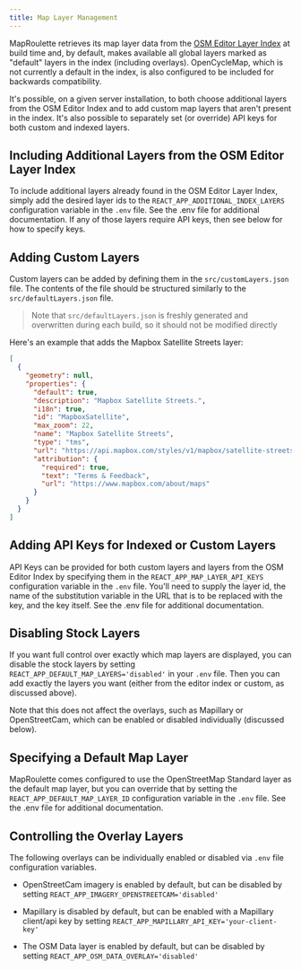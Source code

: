```yaml
---
title: Map Layer Management
---
```


MapRoulette retrieves its map layer data from the [OSM Editor Layer Index](https://github.com/osmlab/editor-layer-index) at build time and, by default, makes available all global layers marked as "default" layers in the index (including overlays). OpenCycleMap, which is not currently a default in the index, is also configured to be included for backwards compatibility.

It's possible, on a given server installation, to both choose additional layers from the OSM Editor Index and to add custom map layers that aren't present in the index. It's also possible to separately set (or override) API keys for both custom and indexed layers.

## Including Additional Layers from the OSM Editor Layer Index

To include additional layers already found in the OSM Editor Layer Index, simply add the desired layer ids to the `REACT_APP_ADDITIONAL_INDEX_LAYERS` configuration variable in the `.env` file. See the .env file for additional documentation. If any of those layers require API keys, then see below for how to specify keys.

## Adding Custom Layers

Custom layers can be added by defining them in the `src/customLayers.json` file. The contents of the file should be structured similarly to the `src/defaultLayers.json` file.

> Note that `src/defaultLayers.json` is freshly generated and overwritten during each build, so it should not be modified directly

Here's an example that adds the Mapbox Satellite Streets layer:

```json
[
  {
    "geometry": null,
    "properties": {
      "default": true,
      "description": "Mapbox Satellite Streets.",
      "i18n": true,
      "id": "MapboxSatellite",
      "max_zoom": 22,
      "name": "Mapbox Satellite Streets",
      "type": "tms",
      "url": "https://api.mapbox.com/styles/v1/mapbox/satellite-streets-v10/tiles/256/{z}/{x}/{y}{r}?access_token={access_token}",
      "attribution": {
        "required": true,
        "text": "Terms & Feedback",
        "url": "https://www.mapbox.com/about/maps"
      }
    }
  }
]
```

## Adding API Keys for Indexed or Custom Layers

API Keys can be provided for both custom layers and layers from the OSM Editor Index by specifying them in the `REACT_APP_MAP_LAYER_API_KEYS` configuration variable in the `.env` file. You'll need to supply the layer id, the name of the substitution variable in the URL that is to be replaced with the key, and the key itself. See the .env file for additional documentation.

## Disabling Stock Layers

If you want full control over exactly which map layers are displayed, you can disable the stock layers by setting `REACT_APP_DEFAULT_MAP_LAYERS='disabled'` in your `.env` file. Then you can add exactly the layers you want (either from the editor index or custom, as discussed above).

Note that this does not affect the overlays, such as Mapillary or OpenStreetCam, which can be enabled or disabled individually (discussed below).

## Specifying a Default Map Layer

MapRoulette comes configured to use the OpenStreetMap Standard layer as the default map layer, but you can override that by setting the `REACT_APP_DEFAULT_MAP_LAYER_ID` configuration variable in the `.env` file. See the .env file for additional documentation.

## Controlling the Overlay Layers

The following overlays can be individually enabled or disabled via `.env` file configuration variables.

* OpenStreetCam imagery is enabled by default, but can be disabled by setting `REACT_APP_IMAGERY_OPENSTREETCAM='disabled'`

* Mapillary is disabled by default, but can be enabled with a Mapillary client/api key by setting `REACT_APP_MAPILLARY_API_KEY='your-client-key'`

* The OSM Data layer is enabled by default, but can be disabled by setting `REACT_APP_OSM_DATA_OVERLAY='disabled'`

